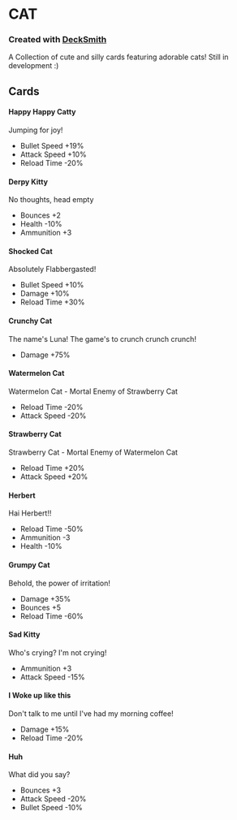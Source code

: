 
# CAT
### Created with [DeckSmith](https://rounds.thunderstore.io/package/willis81808/DeckSmith/)

A Collection of cute and silly cards featuring adorable cats! Still in development :)

## Cards


#### Happy Happy Catty

Jumping for joy!

- Bullet Speed +19%
- Attack Speed +10%
- Reload Time -20%





#### Derpy Kitty

No thoughts, head empty

- Bounces +2
- Health -10%
- Ammunition +3





#### Shocked Cat

Absolutely Flabbergasted!

- Bullet Speed +10%
- Damage +10%
- Reload Time +30%





#### Crunchy Cat

The name's Luna! The game's to crunch crunch crunch!

- Damage +75%





#### Watermelon Cat

Watermelon Cat - Mortal Enemy of Strawberry Cat

- Reload Time -20%
- Attack Speed -20%





#### Strawberry Cat

Strawberry Cat - Mortal Enemy of Watermelon Cat

- Reload Time +20%
- Attack Speed +20%





#### Herbert

Hai Herbert!!

- Reload Time -50%
- Ammunition -3
- Health -10%





#### Grumpy Cat

Behold, the power of irritation!

- Damage +35%
- Bounces +5
- Reload Time -60%





#### Sad Kitty

Who's crying? I'm not crying!

- Ammunition +3
- Attack Speed -15%





#### I Woke up like this

Don't talk to me until I've had my morning coffee!

- Damage +15%
- Reload Time -20%





#### Huh

What did you say?

- Bounces +3
- Attack Speed -20%
- Bullet Speed -10%


